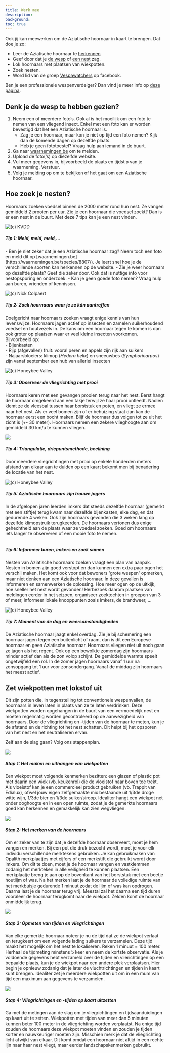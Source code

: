 ```yaml
---
title: Werk mee
description:
background:
toc: true
---
```


Ook jij kan meewerken om de Aziatische hoornaar in kaart te brengen. Dat doe je zo:

- Leer de Aziatische hoornaar te [herkennen](https://vespawatch.be/identification)
- Geef door dat je [de wesp](https://waarnemingen.be/species/8807/) of [een nest](https://vespawatch.be/report-nest/) zag.
- Lok hoornaars met plaatsen van wiekpotten. 
- Zoek nesten.
- Word lid van de  groep [Vespawatchers](https://www.facebook.com/groups/474218836579263/) op facebook.

Ben je een professionele wespenverdelger? Dan vind je meer info op [deze pagina](https://vespawatch.be/professional-eradicators/).

## Denk je de wesp te hebben gezien?

1.	Neem een of meerdere foto‘s. Ook al is het moeilijk om een foto te nemen van een vliegend insect. Enkel met een foto kan er worden bevestigd dat het een Aziatische hoornaar is. 
    - Zag je een hoornaar, maar kon je niet op tijd een foto nemen? Kijk dan de komende dagen op dezelfde plaats. 
    -	Heb je geen fototoestel? Vraag hulp aan iemand in de buurt.
2.	Ga naar [waarnemingen.be](https://waarnemingen.be/species/8807/) om te melden. 
3.	Upload de foto(‘s) op diezelfde website.
4.	Vul meer gegevens in, bijvoorbeeld de plaats en tijdstip van je waarneming. Verstuur.
5.	Volg je melding op om te bekijken of het gaat om een Aziatische hoornaar.


## Hoe zoek je nesten?
Hoornaars zoeken voedsel binnen de 2000 meter rond hun nest. Ze vangen gemiddeld 2 prooien per uur. Zie je een hoornaar die voedsel zoekt? Dan is er een nest in de buurt. Met deze 7 tips kan je een nest vinden.


<div class="card theme-card-horizontal">
    <img title="(c) KVDD" src="/assets/images/get-involved-search-flying.jpeg">
    <div class="card-body">
        <h5 class="card-title">Tip 1: Meld, meld, meld,...</h5>
        <p class="card-text"> -	Ben je niet zeker dat je een Aziatische hoornaar zag? Neem toch een foto en meld dit op [waarnemingen.be](https://waarnemingen.be/species/8807/). Je leert snel hoe je de verschillende soorten kan herkennen op de website. 
 -	Zie je weer hoornaars op dezelfde plaats? Geef die zeker door. Ook dat is nuttige info voor nestopsporing en onderzoek. 
 -	Kan je geen goede foto nemen? Vraag hulp aan buren, vrienden of kennissen.
</p>
    </div>
</div>

<div class="card theme-card-horizontal">
    <img title="(c) Nick Colpaert" src="/assets/images/get-involved-search-fruit.jpeg">
    <div class="card-body">
        <h5 class="card-title">Tip 2: Zoek hoornaars waar je ze kán aantreffen</h5>
        <p class="card-text">Doelgericht naar hoornaars zoeken vraagt enige kennis van hun levenswijze. Hoornaars jagen actief op insecten en zamelen suikerhoudend voedsel en houtvezels in. De kans om een hoornaar tegen te komen is dan ook groter op plaatsen waar er veel kleine insecten voorkomen. Bijvoorbeeld op: <br>- Bijenkasten<br>- Rijp (afgevallen) fruit: vooral peren en appels zijn rijk aan suikers<br>- Najaarsbloeiers: klimop (<em>Hedera helix</em>) en sneeuwbes (<em>Symphoricarpos</em>) zijn vanaf september een hub van allerlei insecten</p>
    </div>
</div>

<div class="card theme-card-horizontal">
    <img title="(c) Honeybee Valley" src="/assets/images/get-involved-search-prey.jpeg">
    <div class="card-body">
        <h5 class="card-title">Tip 3: Observeer de vliegrichting met prooi</h5>
        <p class="card-text">Hoornaars keren met een gevangen prooien terug naar het nest. Eerst hangt de hoornaar omgekeerd aan een takje terwijl ze haar prooi ontleedt. Nadien klemt ze de vleesbal tussen haar borststuk en poten, en vliegt ze ermee naar het nest. Als er veel bomen zijn of er behuizing staat dan kan de hoornaar eerst een bocht maken. Blijf de hoornaar dus volgen tot ze uit het zicht is (+- 30 meter). Hoornaars nemen een zekere vlieghoogte aan om gemiddeld 30 km/u te kunnen vliegen.</p>
    </div>
</div>

<div class="card theme-card-horizontal">
    <img src="/assets/images/get-involved-search-triangulation.jpeg">
    <div class="card-body">
        <h5 class="card-title">Tip 4: Triangulatie, driepuntsmethode, beelining</h5>
        <p class="card-text">Door meerdere vliegrichtingen met prooi op enkele honderden meters afstand van elkaar aan te duiden op een kaart bekomt men bij benadering de locatie van het nest.</p>
    </div>
</div>

<div class="card theme-card-horizontal">
    <img title="(c) Honeybee Valley" src="/assets/images/get-involved-search-tube.jpeg">
    <div class="card-body">
        <h5 class="card-title">Tip 5: Aziatische hoornaars zijn trouwe jagers</h5>
        <p class="card-text">In de afgelopen jaren leerden imkers dat steeds dezelfde hoornaar (gemerkt met een stiftje) terug kwam naar dezelfde bijenkasten, elke dag, en dat gedurende 4 weken. Ook zijn hoornaars gevonden die 3 weken lang op dezelfde klimopstruik terugkeerden. De hoornaars vertonen dus enige gehechtheid aan de plaats waar ze voedsel zoeken. Goed om hoornaars iets langer te observeren of een mooie foto te nemen.</p>
    </div>
</div>

<div class="card theme-card-horizontal">
    <img title="" src="/assets/images/get-involved-search-people.jpeg">
    <div class="card-body">
        <h5 class="card-title">Tip 6: Informeer buren, imkers en zoek samen</h5>
        <p class="card-text">Nesten van Aziatische hoornaars zoeken vraagt een plan van aanpak. Nesten in bomen zijn goed verstopt en dan kunnen een extra paar ogen het verschil maken. Het komt ook voor dat bewoners 'grote wespen' opmerken, maar niet denken aan een Aziatische hoornaar. In deze gevallen is informeren en samenwerken de oplossing. Hoe meer ogen op de uitkijk, hoe sneller het nest wordt gevonden! Herbezoek daarom plaatsen van meldingen eerder in het seizoen, organiseer zoektochten in groepen van 3 of meer, informeer lokale knooppunten zoals imkers, de brandweer, ...</p>
    </div>
</div>

<div class="card theme-card-horizontal">
    <img title="(c) Honeybee Valley" src="/assets/images/get-involved-search-nest.jpeg">
    <div class="card-body">
        <h5 class="card-title">Tip 7: Moment van de dag en weersomstandigheden</h5>
        <p class="card-text">De Aziatische hoornaar jaagt enkel overdag. Zie je bij schemering een hoornaar jagen tegen een buitenlicht of raam, dan is dit een Europese hoornaar en geen Aziatische hoornaar. Hoornaars vliegen niet uit noch gaan ze jagen als het regent. Ook op een bewolkte zomerdag zijn hoornaars minder actief dan als de zon volop schijnt. De gemiddelde warmte speelt ongetwijfeld een rol. In de zomer jagen hoornaars vanaf 1 uur na zonsopgang tot 1 uur voor zonsondergang. Vanaf de middag zijn hoornaars het meest actief.</p>
    </div>
</div>

## Zet wiekpotten met lokstof uit

Dit zijn potten die, in tegenstelling tot conventionele wespenvallen, de hoornaars in leven laten in plaats van ze te laten verdrinken. Deze wiekpotten worden opgehangen in de buurt van een vermoedelijk nest en moeten regelmatig worden gecontroleerd op de aanwezigheid van hoornaars. Door de vliegrichting en -tijden van de hoornaar te meten, kun je de afstand en de richting tot het nest schatten. Dit helpt bij het opsporen van het nest en het neutraliseren ervan.

Zelf aan de slag gaan? Volg ons stappenplan.

<div class="card theme-card-horizontal">
    <img src="/assets/images/get-involved-bait-1.jpg">
    <div class="card-body">
        <h5 class="card-title">Stap 1: Het maken en uithangen van wiekpotten</h5>
        <p class="card-text">Een wiekpot moet volgende kenmerken bezitten: een glazen of plastic pot met daarin een wiek (vb. keukenrol) die de vloeistof naar boven toe trekt. Als vloeistof kan je een commercieel product gebruiken (vb. Trappit van Edialux), ofwel jouw eigen zelfgemaakte mix bestaande uit 1/3de droge witte wijn, 1/3de bier en 1/3de suiker/siroop. Idealiter hangt een wiekpot net onder ooghoogte en in een open ruimte, zodat je de gemerkte hoornaars goed kan herkennen en gemakkelijk kan zien wegvliegen.</p>
    </div>
</div>

<div class="card theme-card-horizontal">
    <img src="/assets/images/get-involved-search-tube.jpeg">
    <div class="card-body">
        <h5 class="card-title">Stap 2: Het merken van de hoornaars</h5>
        <p class="card-text">Om er zeker van te zijn dat je dezelfde hoornaar observeert, moet je hem vangen en merken. Bij een pot die druk bezocht wordt, moet je voor elk individu verschillende merktekens gebruiken. Je kan gebruikmaken van Opalith merkplaatjes met cijfers of een merkstift die gebruikt wordt door imkers. Om dit te doen, moet je de hoornaar vangen en vastklemmen zodanig het merkteken in alle veiligheid te kunnen plaatsen. Een merkplaatje breng je aan op de bovenkant van het borststuk met een beetje houtlijm of was. Na het merken laat je de hoornaar de volledige ruimte van het merkbuisje gedurende 1 minuut zodat de lijm of was kan opdrogen. Daarna laat je de hoornaar terug vrij. Meestal zal het daarna een tijd duren vooraleer de hoornaar terugkomt naar de wiekpot. Zelden komt de hoornaar onmiddelijk terug.</p>
    </div>
</div>

<div class="card theme-card-horizontal">
    <img src="/assets/images/get-involved-bait-2.jpg">
    <div class="card-body">
        <h5 class="card-title">Stap 3: Opmeten van tijden en vliegrichtingen</h5>
        <p class="card-text"> Van elke gemerkte hoornaar noteer je nu de tijd dat ze de wiekpot verlaat en terugkeert om een volgende lading suikers te verzamelen. Deze tijd maakt het mogelijk om het nest te lokaliseren. Reken 1 minuut = 100 meter. Herhaal de tijdmeting minstens 5 keer en neem de kortste observatie. Als je voldoende gegevens hebt verzameld over de tijden en vlierichtingen op een bepaalde plaats, kun je de wiekpot naar een andere plek verplaatsen. Hier begin je opnieuw zodanig dat je later de vluchtrichtingen en tijden in kaart kunt brengen. Idealiter zet je meerdere wiekpotten uit om in een mum van tijd een maximum aan gegevens te verzamelen.</p>
    </div>
</div>

<div class="card theme-card-horizontal">
    <img src="/assets/images/get-involved-bait-direction.jpg">
    <div class="card-body">
        <h5 class="card-title">Stap 4: Vliegrichtingen en -tijden op kaart uitzetten</h5>
        <p class="card-text"> Ga met de metingen aan de slag om je vliegrichtingen en tijdsaanduidingen op kaart uit te zetten. Wiekpotten met tijden van meer dan 5 minuten kunnen beter 100 meter in de vliegrichting worden verplaatst. Na enige tijd zouden de hoornaars deze wiekpot moeten vinden en zouden je tijden korter en nauwkeuriger moeten zijn. Misschien merk je dat de vliegrichting licht afwijkt van elkaar. Dit komt omdat een hoornaar niet altijd in een rechte lijn naar haar nest vliegt, maar eerder landschapskenmerken gebruikt.</p>
    </div>
</div>

